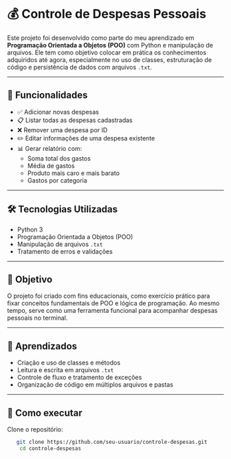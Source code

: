 # 💰 Controle de Despesas Pessoais

Este projeto foi desenvolvido como parte do meu aprendizado em **Programação Orientada a Objetos (POO)** com Python e manipulação de arquivos. Ele tem como objetivo colocar em prática os conhecimentos adquiridos até agora, especialmente no uso de classes, estruturação de código e persistência de dados com arquivos `.txt`.

---

## 📌 Funcionalidades

- ✅ Adicionar novas despesas  
- 📋 Listar todas as despesas cadastradas  
- ❌ Remover uma despesa por ID  
- ✏️ Editar informações de uma despesa existente  
- 📊 Gerar relatório com:
  - Soma total dos gastos
  - Média de gastos
  - Produto mais caro e mais barato
  - Gastos por categoria

---

## 🛠 Tecnologias Utilizadas

- Python 3
- Programação Orientada a Objetos (POO)
- Manipulação de arquivos `.txt`
- Tratamento de erros e validações

---

## 🎯 Objetivo

O projeto foi criado com fins educacionais, como exercício prático para fixar conceitos fundamentais de POO e lógica de programação. Ao mesmo tempo, serve como uma ferramenta funcional para acompanhar despesas pessoais no terminal.

---

## 🧠 Aprendizados

- Criação e uso de classes e métodos
- Leitura e escrita em arquivos `.txt`
- Controle de fluxo e tratamento de exceções
- Organização de código em múltiplos arquivos e pastas

---

## 🚀 Como executar

  Clone o repositório:
  ```bash
     git clone https://github.com/seu-usuario/controle-despesas.git
      cd controle-despesas
